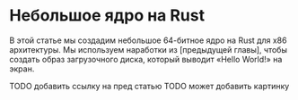 
# Небольшое ядро на Rust

В этой статье мы создадим небольшое 64-битное ядро на Rust для x86 архитектуры. Мы используем наработки из [предыдущей главы], чтобы создать образ загрузочного диска, который выводит «Hello World!» на экран.

TODO добавить ссылку на пред статью
TODO может добавить картинку
